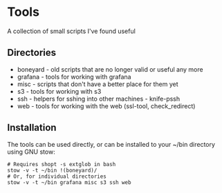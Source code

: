 # Tools

A collection of small scripts I've found useful

## Directories

* boneyard - old scripts that are no longer valid or useful any more
* grafana - tools for working with grafana
* misc - scripts that don't have a better place for them yet
* s3 - tools for working with s3
* ssh - helpers for sshing into other machines - knife-pssh
* web - tools for working with the web (ssl-tool, check_redirect)

## Installation

The tools can be used directly, or can be installed to your ~/bin directory
using GNU stow:

```
# Requires shopt -s extglob in bash
stow -v -t ~/bin !(boneyard)/
# Or, for individual directories
stow -v -t ~/bin grafana misc s3 ssh web
```
